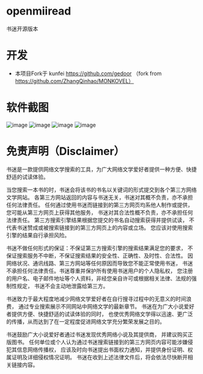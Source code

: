 # openmiiread
书迷开源版本
# 开发
- 本项目Fork于 kunfei https://github.com/gedoor （fork from https://github.com/ZhangQinhao/MONKOVEL）

# 软件截图
![image](https://gedoor.github.io/MyBookshelf/image/mybook1.jpg)
![image](https://gedoor.github.io/MyBookshelf/image/mybook2.jpg)
![image](https://gedoor.github.io/MyBookshelf/image/mybook3.jpg)
![image](https://gedoor.github.io/MyBookshelf/image/mybook4.jpg)

# 免责声明（Disclaimer）
书迷是一款提供网络文学搜索的工具，为广大网络文学爱好者提供一种方便、快捷舒适的试读体验。

当您搜索一本书的时，书迷会将该书的书名以关键词的形式提交到各个第三方网络文学网站。
各第三方网站返回的内容与书迷无关，书迷对其概不负责，亦不承担任何法律责任。
任何通过使用书迷而链接到的第三方网页均系他人制作或提供，您可能从第三方网页上获得其他服务，
书迷对其合法性概不负责，亦不承担任何法律责任。
第三方搜索引擎结果根据您提交的书名自动搜索获得并提供试读，
不代表书迷赞成或被搜索链接到的第三方网页上的内容或立场。
您应该对使用搜索引擎的结果自行承担风险。

书迷不做任何形式的保证：不保证第三方搜索引擎的搜索结果满足您的要求，
不保证搜索服务不中断，不保证搜索结果的安全性、正确性、及时性、合法性。
因网络状况、通讯线路、第三方网站等任何原因而导致您不能正常使用书迷，
书迷不承担任何法律责任。书迷尊重并保护所有使用书迷用户的个人隐私权，
您注册的用户名、电子邮件地址等个人资料，非经您亲自许可或根据相关法律、法规的强制性规定，
书迷不会主动地泄露给第三方。

书迷致力于最大程度地减少网络文学爱好者在自行搜寻过程中的无意义的时间浪费，
通过专业搜索展示不同网站中网络文学的最新章节。
书迷在为广大小说爱好者提供方便、快捷舒适的试读体验的同时，
也使优秀网络文学得以迅速、更广泛的传播，从而达到了在一定程度促进网络文学充分繁荣发展之目的。

书迷鼓励广大小说爱好者通过书迷发现优秀网络小说及其提供商，
并建议购买正版图书。
任何单位或个人认为通过书迷搜索链接到的第三方网页内容可能涉嫌侵犯其信息网络传播权，
应该及时向书迷提出书面权力通知，并提供身份证明、权属证明及详细侵权情况证明。
书迷在收到上述法律文件后，将会依法尽快断开相关链接内容。
